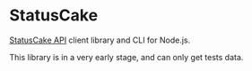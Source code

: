 
StatusCake
==========

[StatusCake API][] client library and CLI for Node.js.

[StatusCake API]: https://www.statuscake.com/api/

This library is in a very early stage, and can only get tests data.
